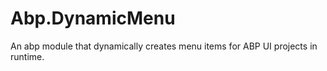 # Abp.DynamicMenu
An abp module that dynamically creates menu items for ABP UI projects in runtime.
